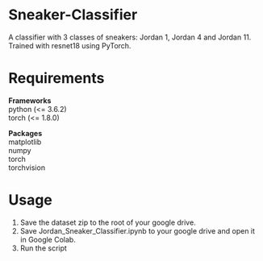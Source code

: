 # Sneaker-Classifier

A classifier with 3 classes of sneakers: Jordan 1, Jordan 4 and Jordan 11. Trained with resnet18 using PyTorch.

# Requirements

**Frameworks**\
python (<= 3.6.2)\
torch (<= 1.8.0)

**Packages**\
matplotlib\
numpy\
torch\
torchvision

# Usage
1. Save the dataset zip to the root of your google drive.
2. Save Jordan_Sneaker_Classifier.ipynb to your google drive and open it in Google Colab.
3. Run the script
